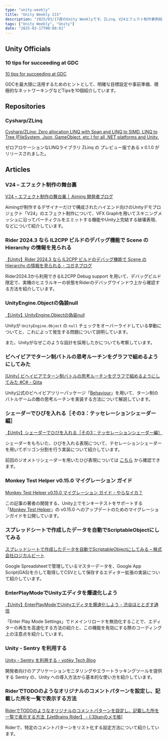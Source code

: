 ```yaml
---
type: "unity-weekly"
title: "Unity Weekly 215"
description: "2025/03/17週のUnity Weeklyです。ZLinq、V24エフェクト制作事例紹介、Rider IL2CPPビルドデバッグ機能 などについて取り上げています。"
tags: ["Unity Weekly", "Unity"]
date: "2025-03-17T00:00:01"
---
```


## Unity Officials

### 10 tips for succeeding at GDC

[10 tips for succeeding at GDC](https://unity.com/blog/games/10-tips-succeeding-at-gdc)

GDCを最大限に活用するためのヒントとして、明確な目標設定や事前準備、積極的なネットワーキングなどTipsを10個紹介しています。

## Repositories

### Cysharp/ZLinq

[Cysharp/ZLinq: Zero allocation LINQ with Span and LINQ to SIMD, LINQ to Tree (FileSystem, Json, GameObject, etc.) for all .NET platforms and Unity.](https://github.com/Cysharp/ZLinq)

ゼロアロケーションなLINQライブラリ ZLinq の プレビュー版である v 0.1.0 がリリースされました。

## Articles

### V24 – エフェクト制作の舞台裏

[V24 – エフェクト制作の舞台裏 │ Aiming 開発者ブログ](https://developer.aiming-inc.com/design/post-11912/)

Aimingが制作するデザイナーだけで構成されたハイエンド向けのUnityデモプロジェクト「V24」のエフェクト制作について、VFX Graphを用いてスキニングメッシュに沿ってパーティクルをエミットする機能やUnity上完結する破壊表現、などについて紹介しています。

### Rider 2024.3 なら IL2CPP ビルドのデバッグ機能で Scene の Hierarchy の情報を見られる

[【Unity】Rider 2024.3 なら IL2CPP ビルドのデバッグ機能で Scene の Hierarchy の情報を見られる - コガネブログ](https://baba-s.hatenablog.com/entry/2025/03/10/075712)

Rider2024.3から利用できるIL2CPP Debug support を用いて、デバッグビルド限定で、実機のヒエラルキーの状態をRiderのデバッグウインドウ上から確認する方法を紹介しています。

### UnityEngine.Objectの偽装null

[【Unity】UnityEngine.Objectの偽装null](https://zenn.dev/nuskey/articles/c8454ccec93dfc)

Unityが `UnityEngine.Object` の `null` チェックをオーバーライドしている挙動についてと、これによって発生する問題について説明しています。

また、Unityがなぜこのような設計を採用したかについても考察しています。

### ビヘイビアでターン制バトルの思考ルーチンをグラフで組めるようにしてみた

[[Unity] ビヘイビアでターン制バトルの思考ルーチンをグラフで組めるようにしてみた #C# - Qiita](https://qiita.com/Shinoda_Naoki/items/5b8e4a8f26816af8d744)

Unity公式のビヘイビアツリーパッケージ「[Behaviour](https://docs.unity3d.com/Packages/com.unity.behavior@1.0/manual/index.html)」を用いて、ターン制のバトルゲームの敵の思考ルーチンを実装する方法について解説しています。

### シェーダーでひびを入れる［その3：テッセレーションシェーダー編］

[【Unity】シェーダーでひびを入れる［その3：テッセレーションシェーダー編］](https://zenn.dev/lilytechlab/articles/a083aad2460432)

シェーダーをもちいた、ひびを入れる表現について、テセレーションシェーダーを用いてポリゴン分割を行う実装について紹介しています。

前回のジオメトリシェーダーを用いたひび表現については [こちら](https://zenn.dev/lilytechlab/articles/4b67cfbc44ad79) から確認できます。

### Monkey Test Helper v0.15.0 マイグレーション ガイド

[Monkey Test Helper v0.15.0 マイグレーション ガイド - やらなイカ？](https://www.nowsprinting.com/entry/2025/03/09/084029)

この記事の著者の開発する、Unity上でモンキーテストをサポートする「[Monkey Test Helper](https://github.com/nowsprinting/test-helper.monkey)」の v0.15.0 へのアップデートのためのマイグレーションガイドを公開しています。

### スプレッドシートで作成したデータを自動でScriptableObjectにしてみる

[スプレッドシートで作成したデータを自動でScriptableObjectにしてみる – 株式会社ロジカルビート](https://logicalbeat.jp/blog/18897/)

Google Spreadsheetで管理しているマスターデータを、Google App Script(GAS)を介して取得してCSVとして保存するエディター拡張の実装について紹介しています。

### EnterPlayModeでUnityエディタを爆速化しよう

[【Unity】EnterPlayModeでUnityエディタを爆速化しよう - 渋谷ほととぎす通信](https://shibuya24.info/entry/unity-enterplaymode)

「Enter Play Mode Settings」でドメインリロードを無効化することで、エディターの再生を高速化する方法の紹介と、この機能を有効にする際のコーディング上の注意点を紹介しています。

### Unity - Sentry を利用する

[Unity - Sentry を利用する - yotiky Tech Blog](https://yotiky.hatenablog.com/entry/unity_sentrysdk)

開発者向けのアプリケーションモニタリングやエラートラッキングツールを提供する Sentry の、Unity への導入方法から基本的な使い方を紹介しています。

### RiderでTODOのようなオリジナルのコメントパターンを設定し、記載した所を一覧で表示する方法

[RiderでTODOのようなオリジナルのコメントパターンを設定し、記載した所を一覧で表示する方法【JetBrains Rider】 - (:3[kanのメモ帳]](https://kan-kikuchi.hatenablog.com/entry/Rider_Original_TODO)

Riderで、特定のコメントパターンをリスト化する設定方法について紹介しています。